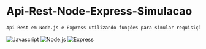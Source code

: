 # Api-Rest-Node-Express-Simulacao

```sh
Api Rest em Node.js e Express utilizando funções para simular requisições
```

<div align="left">
    <img src="https://img.shields.io/badge/-Javascript-yellow?style=for-the-badge" alt="Javascript">
    <img src="https://img.shields.io/badge/-Node.js-green?style=for-the-badge" alt="Node.js">
    <img src="https://img.shields.io/badge/-Express-white?style=for-the-badge" alt="Express">
</div>

